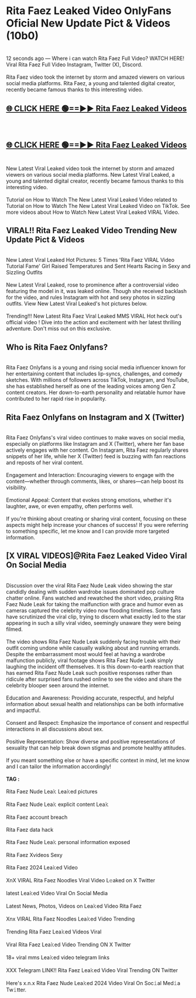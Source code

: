 # Rita Faez Leaked Video OnlyFans Oficial New Update Pict & Videos (10b0)
<br>
12 seconds ago — Where i can watch Rita Faez Full Video? WATCH HERE! Viral Rita Faez Full Video Instagram, Twitter (X), Discord.
<br><br>
Rita Faez video took the internet by storm and amazed viewers on various social media platforms. Rita Faez, a young and talented digital creator, recently became famous thanks to this interesting video.
<br>
<h2><a href="https://play.trustnlinepharmacy.us?title=Rita_Faez">🌐 CLICK HERE 🟢==►► Rita Faez Leaked Videos</a></h2>
<br>
<h2><a href="https://play.trustnlinepharmacy.us?title=Rita_Faez">🌐 CLICK HERE 🟢==►► Rita Faez Leaked Videos</a></h2>
<br>
New Latest Viral Leaked video took the internet by storm and amazed viewers on various social media platforms. New Latest Viral Leaked, a young and talented digital creator, recently became famous thanks to this interesting video.
<br><br>
Tutorial on How to Watch The New Latest Viral Leaked Video related to Tutorial on How to Watch The New Latest Viral Leaked Video on TikTok. See more videos about How to Watch New Latest Viral Leaked VIRAL Video.
<br>
<h2>VIRAL!! Rita Faez Leaked Video Trending New Update Pict & Videos</h2>
<br>
New Latest Viral Leaked Hot Pictures: 5 Times 'Rita Faez VIRAL Video Tutorial Fame' Girl Raised Temperatures and Sent Hearts Racing in Sexy and Sizzling Outfits
<br><br>
New Latest Viral Leaked, rose to prominence after a controversial video featuring the model in it, was leaked online. Though she received backlash for the video, and rules Instagram with hot and sexy photos in sizzling outfits. View New Latest Viral Leaked's hot pictures below.
<br><br>
Trending!!! New Latest Rita Faez Viral Leaked MMS VIRAL Hot heck out's official video ! Dive into the action and excitement with her latest thrilling adventure. Don't miss out on this exclusive.
<br>
<h2>Who is Rita Faez Onlyfans?</h2>
<br>
Rita Faez Onlyfans is a young and rising social media influencer known for her entertaining content that includes lip-syncs, challenges, and comedy sketches. With millions of followers across TikTok, Instagram, and YouTube, she has established herself as one of the leading voices among Gen Z content creators. Her down-to-earth personality and relatable humor have contributed to her rapid rise in popularity.
<br>
<h2>Rita Faez Onlyfans on Instagram and X (Twitter)</h2>
<br>
Rita Faez Onlyfans's viral video continues to make waves on social media, especially on platforms like Instagram and X (Twitter), where her fan base actively engages with her content. On Instagram, Rita Faez regularly shares snippets of her life, while her X (Twitter) feed is buzzing with fan reactions and reposts of her viral content.
<br><br>
Engagement and Interaction: Encouraging viewers to engage with the content—whether through comments, likes, or shares—can help boost its visibility.
<br><br>
Emotional Appeal: Content that evokes strong emotions, whether it's laughter, awe, or even empathy, often performs well.
<br><br>
If you're thinking about creating or sharing viral content, focusing on these aspects might help increase your chances of success! If you were referring to something specific, let me know and I can provide more targeted information.
<br>
<h2>[X VIRAL VIDEOS]@Rita Faez Leaked Video Viral On Social Media</h2>
<br>
Discussion over the viral Rita Faez Nude Leak video showing the star candidly dealing with sudden wardrobe issues dominated pop culture chatter online. Fans watched and rewatched the short video, praising Rita Faez Nude Leak for taking the malfunction with grace and humor even as cameras captured the celebrity video now flooding timelines. Some fans have scrutinized the viral clip, trying to discern what exactly led to the star appearing in such a silly viral video, seemingly unaware they were being filmed.
<br><br>
The video shows Rita Faez Nude Leak suddenly facing trouble with their outfit coming undone while casually walking about and running errands. Despite the embarrassment most would feel at having a wardrobe malfunction publicly, viral footage shows Rita Faez Nude Leak simply laughing the incident off themselves. It is this down-to-earth reaction that has earned Rita Faez Nude Leak such positive responses rather than ridicule after surprised fans rushed online to see the video and share the celebrity blooper seen around the internet.
<br><br>
Education and Awareness: Providing accurate, respectful, and helpful information about sexual health and relationships can be both informative and impactful.
<br><br>
Consent and Respect: Emphasize the importance of consent and respectful interactions in all discussions about sex.
<br><br>
Positive Representation: Show diverse and positive representations of sexuality that can help break down stigmas and promote healthy attitudes.
<br><br>
If you meant something else or have a specific context in mind, let me know and I can tailor the information accordingly!
<br><br>
<strong>TAG :</strong>
<br><br>
Rita Faez Nude Lea𝚔 Lea𝚔ed pictures
<br><br>
Rita Faez Nude Lea𝚔 explicit content Lea𝚔
<br><br>
Rita Faez account breach
<br><br>
Rita Faez data hack
<br><br>
Rita Faez Nude Lea𝚔 personal information exposed
<br><br>
Rita Faez Xvideos Sexy
<br><br>
Rita Faez 2024 Lea𝚔ed Video
<br><br>
XnX VIRAL Rita Faez Noodles Viral Video L𝚎aked on X Twitter
<br><br>
latest Lea𝚔ed Video Viral On Social Media
<br><br>
Latest News, Photos, Videos on Lea𝚔ed Video Rita Faez
<br><br>
Xnx VIRAL Rita Faez Noodles Lea𝚔ed Video Trending
<br><br>
Trending Rita Faez Lea𝚔ed Videos Viral
<br><br>
Viral Rita Faez Lea𝚔ed Video Trending ON X Twitter
<br><br>
18+ viral mms Lea𝚔ed video telegram links
<br><br>
XXX Telegram LINK!! Rita Faez Lea𝚔ed Video Viral Trending ON Twitter
<br><br>
Here's x.n.x Rita Faez Nude Lea𝚔ed 2024 Video Viral On Soc𝚒al Med𝚒a Tw𝚒tter.